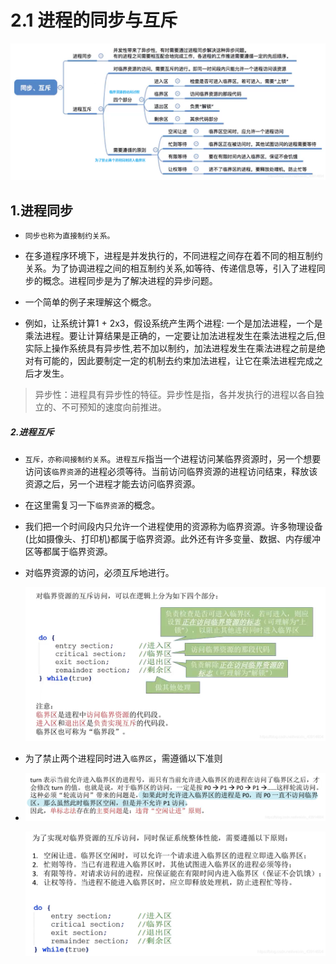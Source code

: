# 2.1 进程的同步与互斥

![](.\pictures\9f80aa0f133d148258cb966ec7dc9c70.png)

## 1.进程同步

- `同步也称为直接制约关系。`

- 在多道程序环境下，进程是并发执行的，不同进程之间存在着不同的相互制约关系。为了协调进程之间的相互制约关系,如等待、传递信息等，引入了进程同步的概念。进程同步是为了解决进程的异步问题。
- 一个简单的例子来理解这个概念。
- 例如，让系统计算1 + 2x3，假设系统产生两个进程: 一个是加法进程，一个是乘法进程。要让计算结果是正确的，一定要让加法进程发生在乘法进程之后,但实际上操作系统具有异步性,若不加以制约，加法进程发生在乘法进程之前是绝对有可能的，因此要制定一定的机制去约束加法进程，让它在乘法进程完成之后才发生。               

> 异步性：进程具有异步性的特征。异步性是指，各并发执行的进程以各自独立的、不可预知的速度向前推进。

##### 2.进程互斥

- `互斥，亦称间接制约关系`。`进程互斥`指当一个进程访问某临界资源时，另一个想要访问该`临界资源`的进程必须等待。当前访问临界资源的进程访问结束，释放该资源之后，另一个进程才能去访问临界资源。

- 在这里需复习一下`临界资源`的概念。

- 我们把一个时间段内只允许一个进程使用的资源称为临界资源。许多物理设备(比如摄像头、打印机)都属于临界资源。此外还有许多变量、数据、内存缓冲区等都属于临界资源。

- 对临界资源的访问，必须互斥地进行。

  ![](.\pictures\46b4f7da6f87ac1fa43c849ec2c2eb09.png)

- 为了禁止两个进程同时进入`临界区`，需遵循以下准则

- ![](.\pictures\44ef61ad15a246304e7efb4ae40e6be8.png)

  ![](.\pictures\85b20a3247f98be010ae1b670512ab32.png)